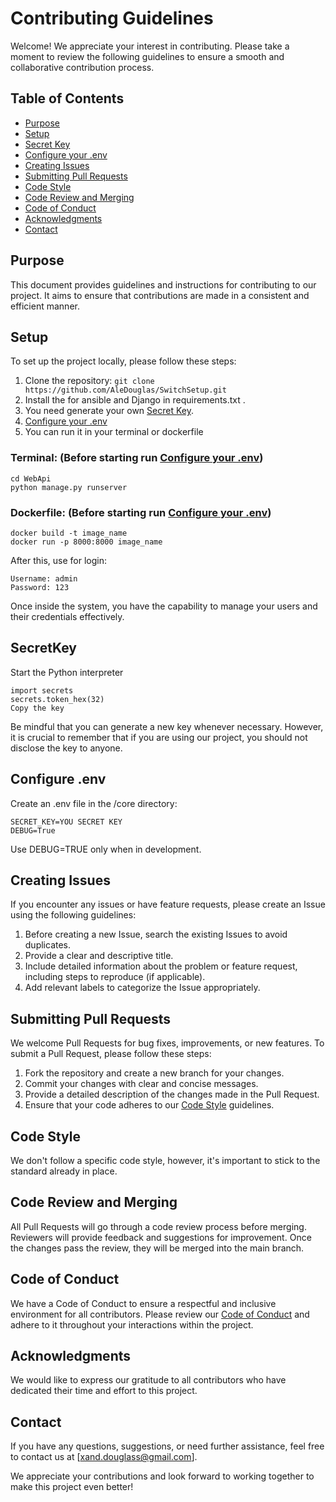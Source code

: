 # Contributing Guidelines

Welcome! We appreciate your interest in contributing. Please take a moment to review the following guidelines to ensure a smooth and collaborative contribution process.

## Table of Contents

- [Purpose](#purpose)
- [Setup](#setup)
- [Secret Key](#SecretKey)
- [Configure your .env](#configure-env)
- [Creating Issues](#creating-issues)
- [Submitting Pull Requests](#submitting-pull-requests)
- [Code Style](#code-style)
- [Code Review and Merging](#code-review-and-merging)
- [Code of Conduct](#code-of-conduct)
- [Acknowledgments](#acknowledgments)
- [Contact](#contact)

## Purpose

This document provides guidelines and instructions for contributing to our project. It aims to ensure that contributions are made in a consistent and efficient manner.

## Setup

To set up the project locally, please follow these steps:

1. Clone the repository: `git clone https://github.com/AleDouglas/SwitchSetup.git`
2. Install the for ansible and Django in requirements.txt .
3. You need generate your own [Secret Key](#SecretKey).
4. [Configure your .env](#configure-env)
5. You can run it in your terminal or dockerfile

### Terminal: **(Before starting run [Configure your .env](#configure-env))**
```
cd WebApi
python manage.py runserver
```

### Dockerfile: **(Before starting run [Configure your .env](#configure-env))**
```
docker build -t image_name
docker run -p 8000:8000 image_name
```

After this, use for login:
```
Username: admin
Password: 123
```

Once inside the system, you have the capability to manage your users and their credentials effectively.

## SecretKey

Start the Python interpreter
```
import secrets
secrets.token_hex(32)
Copy the key
```
Be mindful that you can generate a new key whenever necessary. 
However, it is crucial to remember that if you are using our project, you should not disclose the key to anyone.

## Configure .env

Create an .env file in the /core directory:
```
SECRET_KEY=YOU SECRET KEY
DEBUG=True
```
Use DEBUG=TRUE only when in development.
## Creating Issues

If you encounter any issues or have feature requests, please create an Issue using the following guidelines:

1. Before creating a new Issue, search the existing Issues to avoid duplicates.
2. Provide a clear and descriptive title.
3. Include detailed information about the problem or feature request, including steps to reproduce (if applicable).
4. Add relevant labels to categorize the Issue appropriately.

## Submitting Pull Requests

We welcome Pull Requests for bug fixes, improvements, or new features. To submit a Pull Request, please follow these steps:

1. Fork the repository and create a new branch for your changes.
2. Commit your changes with clear and concise messages.
3. Provide a detailed description of the changes made in the Pull Request.
4. Ensure that your code adheres to our [Code Style](#code-style) guidelines.

## Code Style

We don't follow a specific code style, however, it's important to stick to the standard already in place.

## Code Review and Merging

All Pull Requests will go through a code review process before merging. Reviewers will provide feedback and suggestions for improvement. Once the changes pass the review, they will be merged into the main branch.

## Code of Conduct

We have a Code of Conduct to ensure a respectful and inclusive environment for all contributors. Please review our [Code of Conduct](https://docs.github.com/en/site-policy/github-terms/github-community-code-of-conduct) and adhere to it throughout your interactions within the project.

## Acknowledgments

We would like to express our gratitude to all contributors who have dedicated their time and effort to this project.

## Contact

If you have any questions, suggestions, or need further assistance, feel free to contact us at [xand.douglass@gmail.com].

We appreciate your contributions and look forward to working together to make this project even better!
